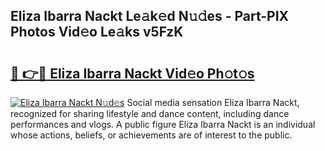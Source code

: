 ## Eliza Ibarra Nackt Le𝚊k𝚎d N𝚞𝚍es - Part-PIX Photos Vid𝚎o Le𝚊ks v5FzK

# <h2><a href="http://fb8o32.evod.top/?m=Eliza+Ibarra+Nackt">🔗 👉🔴 Eliza Ibarra Nackt Vid𝚎o Ph𝚘t𝚘s</a></h2>

[![Eliza Ibarra Nackt N𝚞d𝚎s](https://i.imgur.com/8V9OHl7.gif)](http://fb8o32.evod.top/?m=Eliza+Ibarra+Nackt)
Social media sensation Eliza Ibarra Nackt, recognized for sharing lifestyle and dance content, including dance performances and vlogs. A public figure Eliza Ibarra Nackt is an individual whose actions, beliefs, or achievements are of interest to the public. 
